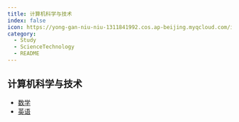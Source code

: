 ```yaml
---
title: 计算机科学与技术
index: false
icon: https://yong-gan-niu-niu-1311841992.cos.ap-beijing.myqcloud.com/images/%E5%AD%A6%E4%B9%A0.svg
category:
  - Study
  - ScienceTechnology
  - README
---
```



## 计算机科学与技术

- [数学](Math)
- [英语](English)


